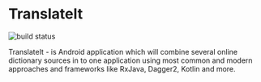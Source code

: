 # TranslateIt

![build status](https://circleci.com/gh/rustamgaifullin/TranslateIt.svg?style=shield&circle-token=f3108d2b487b9716060071bcceaf73205479cf94)

TranslateIt - is Android application which will combine several online dictionary sources in to one application using most common and modern approaches and frameworks like RxJava, Dagger2, Kotlin and more. 
